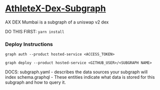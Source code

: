 # [AthleteX-Dex-Subgraph](https://thegraph.com/hosted-service/subgraph/nyamwaya/athlete-x-dex-mumbai)
AX DEX Mumbai is a subgraph of a uniswap v2 dex

DO THIS FIRST: `yarn install`

### Deploy Instructions

```graph auth --product hosted-service <ACCESS_TOKEN>```

```graph deploy --product hosted-service <GITHUB_USER>/<SUBGRAPH NAME>```

DOCS: 
subgraph.yaml - describes the data sources your subgraph will index
schema.graphql - These entities indicate what data is stored for this subgraph and how to query it.

